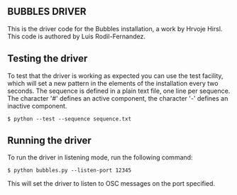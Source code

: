 ## BUBBLES DRIVER

This is the driver code for the Bubbles installation, a work by Hrvoje Hirsl. 
This code is authored by Luis Rodil-Fernandez.

## Testing the driver
To test that the driver is working as expected you can use the test facility, which will set a new pattern in the elements of the installation every two seconds. The sequence is defined in a plain text file, one line per sequence. The character '#' defines an active component, the character '-' defines an inactive component.

    $ python --test --sequence sequence.txt

## Running the driver
To run the driver in listening mode, run the following command:

    $ python bubbles.py --listen-port 12345

This will set the driver to listen to OSC messages on the port specified.